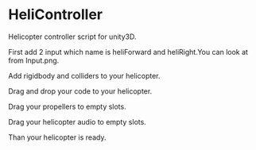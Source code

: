 # HeliController
Helicopter controller script for unity3D.

First add 2 input which name is heliForward and heliRight.You can look at from Input.png.

Add rigidbody and colliders to your helicopter.

Drag and drop your code to your helicopter.

Drag your propellers to empty slots.

Drag your helicopter audio to empty slots.

Than your helicopter is ready.
